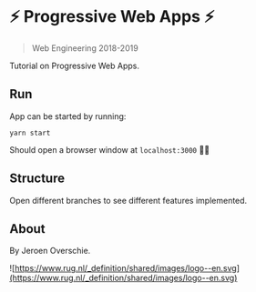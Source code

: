 # ⚡️ Progressive Web Apps ⚡️
> Web Engineering 2018-2019

Tutorial on Progressive Web Apps.

## Run

App can be started by running:

```shell
yarn start
```

Should open a browser window at `localhost:3000` ✌🏻

## Structure

Open different branches to see different features implemented.

## About

By Jeroen Overschie.

![https://www.rug.nl/_definition/shared/images/logo--en.svg](https://www.rug.nl/_definition/shared/images/logo--en.svg)
